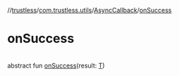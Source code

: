 //[trustless](../../../index.md)/[com.trustless.utils](../index.md)/[AsyncCallback](index.md)/[onSuccess](on-success.md)

# onSuccess

\
abstract fun [onSuccess](on-success.md)(result: [T](index.md))
